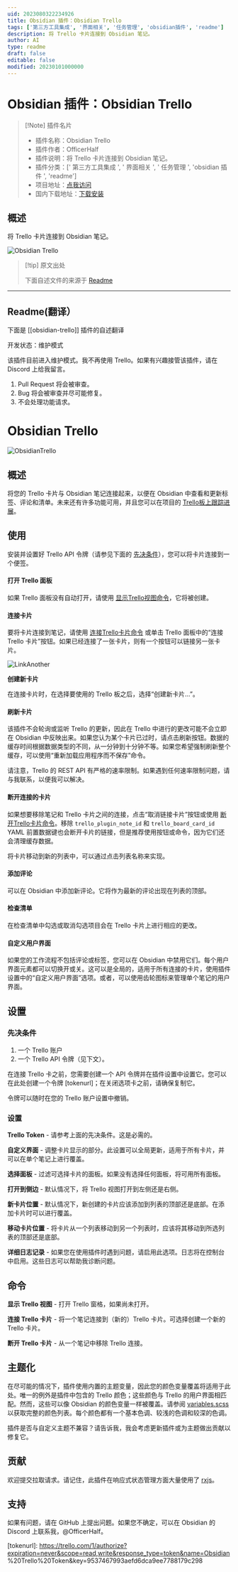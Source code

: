 ```yaml
---
uid: 2023080322234926
title: Obsidian 插件：Obsidian Trello
tags: ['第三方工具集成', '界面相关', '任务管理', 'obsidian插件', 'readme']
description: 将 Trello 卡片连接到 Obsidian 笔记。
author: AI
type: readme
draft: false
editable: false
modified: 20230101000000
---
```


# Obsidian 插件：Obsidian Trello

> [!Note] 插件名片
> - 插件名称：Obsidian Trello
> - 插件作者：OfficerHalf
> - 插件说明：将 Trello 卡片连接到 Obsidian 笔记。
> - 插件分类：[' 第三方工具集成 ', ' 界面相关 ', ' 任务管理 ', 'obsidian 插件 ', 'readme']
> - 项目地址：[点我访问](https://github.com/OfficerHalf/obsidian-trello)
> - 国内下载地址：[下载安装](https://pkmer.cn/products/plugin/pluginMarket/?obsidian-trello)

## 概述

将 Trello 卡片连接到 Obsidian 笔记。

![Obsidian Trello](https://cdn.pkmer.cn/covers/obsidian-trello.PNG!pkmer)

> [!tip] 原文出处
>
>下面自述文件的来源于 [Readme](https://ghproxy.net/https://raw.githubusercontent.com/OfficerHalf/obsidian-trello/main/README.md)

---

## Readme(翻译）

下面是 [[obsidian-trello]] 插件的自述翻译

开发状态：维护模式

该插件目前进入维护模式。我不再使用 Trello。如果有兴趣接管该插件，请在 Discord 上给我留言。

1. Pull Request 将会被审查。
2. Bug 将会被审查并尽可能修复。
3. 不会处理功能请求。

# Obsidian Trello

![ObsidianTrello](doc/screenshot.png)

## 概述

将您的 Trello 卡片与 Obsidian 笔记连接起来，以便在 Obsidian 中查看和更新标签、评论和清单。未来还有许多功能可用，并且您可以在项目的 [Trello板上跟踪进展](https://trello.com/b/1fVRPLKO/obsidian-trello)。

## 使用

安装并设置好 Trello API 令牌（请参见下面的 [先决条件](#先决条件)），您可以将卡片连接到一个便签。

#### 打开 Trello 面板

如果 Trello 面板没有自动打开，请使用 [显示Trello视图命令](#commands)，它将被创建。

#### 连接卡片

要将卡片连接到笔记，请使用 [连接Trello卡片命令](#commands) 或单击 Trello 面板中的“连接 Trello 卡片”按钮。如果已经连接了一张卡片，则有一个按钮可以链接另一张卡片。

![LinkAnother](doc/link-another.png)

**创建新卡片**

在连接卡片时，在选择要使用的 Trello 板之后，选择“创建新卡片...”。

#### 刷新卡片

该插件不会轮询或监听 Trello 的更新，因此在 Trello 中进行的更改可能不会立即在 Obsidian 中反映出来。如果您认为某个卡片已过时，请点击刷新按钮。数据的缓存时间根据数据类型的不同，从一分钟到十分钟不等。如果您希望强制刷新整个缓存，可以使用“重新加载应用程序而不保存”命令。

请注意，Trello 的 REST API 有严格的速率限制。如果遇到任何速率限制问题，请与我联系，以便我可以解决。

#### 断开连接的卡片

如果想要移除笔记和 Trello 卡片之间的连接，点击“取消链接卡片”按钮或使用 [断开Trello卡片命令](#commands)。移除 `trello_plugin_note_id` 和 `trello_board_card_id` YAML 前置数据键也会断开卡片的链接，但是推荐使用按钮或命令，因为它们还会清理缓存数据。

将卡片移动到新的列表中，可以通过点击列表名称来实现。

#### 添加评论

可以在 Obsidian 中添加新评论。它将作为最新的评论出现在列表的顶部。

#### 检查清单

在检查清单中勾选或取消勾选项目会在 Trello 卡片上进行相应的更改。

#### 自定义用户界面

如果您的工作流程不包括评论或标签，您可以在 Obsidian 中禁用它们。每个用户界面元素都可以切换开或关。这可以是全局的，适用于所有连接的卡片，使用插件设置中的“自定义用户界面”选项。或者，可以使用齿轮图标来管理单个笔记的用户界面。

## 设置

### 先决条件

1. 一个 Trello 账户
2. 一个 Trello API 令牌（见下文）。

在连接 Trello 卡之前，您需要创建一个 API 令牌并在插件设置中设置它。您可以在此处创建一个令牌 [tokenurl]；在关闭选项卡之前，请确保复制它。

令牌可以随时在您的 Trello 账户设置中撤销。

### 设置

**Trello Token** - 请参考上面的先决条件。这是必需的。

**自定义界面** - 调整卡片显示的部分。此设置可以全局更新，适用于所有卡片，并可以在单个笔记上进行覆盖。

**选择面板** - 过滤可选择卡片的面板。如果没有选择任何面板，将可用所有面板。

**打开到侧边** - 默认情况下，将 Trello 视图打开到左侧还是右侧。

**新卡片位置** - 默认情况下，新创建的卡片应该添加到列表的顶部还是底部。在添加卡片时可以进行覆盖。

**移动卡片位置** - 将卡片从一个列表移动到另一个列表时，应该将其移动到所选列表的顶部还是底部。

**详细日志记录** - 如果您在使用插件时遇到问题，请启用此选项。日志将在控制台中启用。这些日志可以帮助我诊断问题。

## 命令

**显示 Trello 视图** - 打开 Trello 窗格，如果尚未打开。

**连接 Trello 卡片** - 将一个笔记连接到（新的）Trello 卡片。可选择创建一个新的 Trello 卡片。

**断开 Trello 卡片** - 从一个笔记中移除 Trello 连接。

## 主题化

在尽可能的情况下，插件使用内置的主题变量，因此您的颜色变量覆盖将适用于此处。唯一的例外是插件中包含的 Trello 颜色；这些颜色与 Trello 的用户界面相匹配。然而，这些可以像 Obsidian 的颜色变量一样被覆盖。请参阅 [variables.scss](src/variables.scss) 以获取完整的颜色列表。每个颜色都有一个基本色调、较浅的色调和较深的色调。

插件是否与自定义主题不兼容？请告诉我，我会考虑更新插件或为主题做出贡献以修复它。

## 贡献

欢迎提交拉取请求。请记住，此插件在响应式状态管理方面大量使用了 [rxjs](https://www.learnrxjs.io/)。

## 支持

如果有问题，请在 GitHub 上提出问题。如果您不确定，可以在 Obsidian 的 Discord 上联系我，@OfficerHalf。

[tokenurl]: <https://trello.com/1/authorize?expiration=never&scope=read,write&response_type=token&name=Obsidian>%20Trello%20Token&key=9537467993aefd6dca9ee7788179c298
